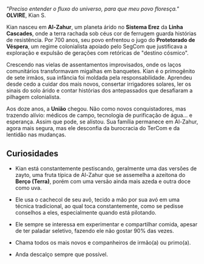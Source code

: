 *"Preciso entender o fluxo do universo, para que meu povo floresça."*
&nbsp;
**OLVIRE**, Kian S.

Kian nasceu em **Al-Zahur**, um planeta árido no **Sistema Erez** da **Linha Cascades**, onde a terra rachada sob céus cor de ferrugem guarda histórias de resistência. Por 700 anos, seu povo enfrentou o jugo do **Protetorado de Véspera**, um regime colonialista apoiado pelo SegCom que justificava a exploração e expulsão de gerações com retóricas de "destino cósmico". 

Crescendo nas vielas de assentamentos improvisados, onde os laços comunitários transformavam migalhas em banquetes. Kian é o primogênito de sete irmãos, sua infância foi moldada pela responsabilidade. Aprendeu desde cedo a cuidar dos mais novos, consertar irrigadores solares, ler os sinais do solo árido e contar histórias dos antepassados que desafiaram a pilhagem colonialista.

Aos doze anos, a **União** chegou. Não como novos conquistadores, mas trazendo alívio: médicos de campo, tecnologia de purificação de água... e esperança. Assim que pode, se alistou. Sua família permanece em Al-Zahur, agora mais segura, mas ele desconfia da burocracia do TerCom e da lentidão nas mudanças.

## Curiosidades

- Kian está constantemente pestiscando, geralmente uma das versões de zayto, uma fruta típica de Al-Zahur que se assemelha a azeitona do **Berço (Terra)**, porém com uma versão ainda mais azeda e outra doce como uva.

- Ele usa o cachecol de seu avô, tecido a mão por sua avó em uma técnica tradicional, ao qual toca constantemente, como se pedisse conselhos a eles, especialmente quando está pilotando.

- Ele sempre se interessa em experimentar e compartilhar comida, apesar de ter paladar seletivo, fazendo ele não gostar 90% das vezes.

- Chama todos os mais novos e companheiros de irmão(a) ou primo(a).

- Anda descalço sempre que possível.

